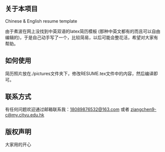 ## 关于本项目
Chinese & English resume template

由于煮波在网上没找到中英双语的latex简历模板 (那种中英文都有的而且可以自由编辑的)，于是自己动手写了一个，比较简易，以后可能会整花活，希望对大家有帮助。
## 如何使用
简历照片放在./pictures文件夹下，修改RESUME.tex文件中的内容，然后编译即可。
## 联系方式
有任何问题欢迎通过邮箱联系我：18089876532@163.com 或者 ziangchen9-c@my.cityu.edu.hk 
## 版权声明
大家用的开心
